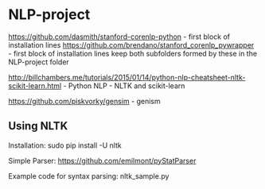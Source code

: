 # NLP-project

https://github.com/dasmith/stanford-corenlp-python - first block of installation lines
https://github.com/brendano/stanford_corenlp_pywrapper - first block of installation lines
keep both subfolders formed by these in the NLP-project folder

http://billchambers.me/tutorials/2015/01/14/python-nlp-cheatsheet-nltk-scikit-learn.html - Python NLP - NLTK and scikit-learn

https://github.com/piskvorky/gensim - genism

## Using NLTK

Installation: sudo pip install -U nltk

Simple Parser: https://github.com/emilmont/pyStatParser

Example code for syntax parsing: nltk_sample.py
